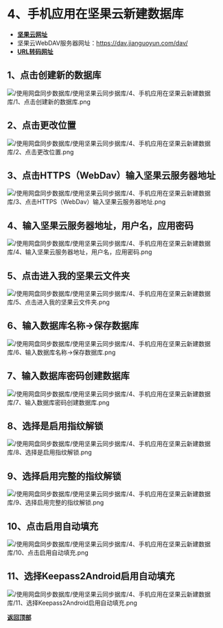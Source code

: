 # <a name="锚点0"></a>4、手机应用在坚果云新建数据库
- [**坚果云网址**](https://www.jianguoyun.com/)
- 坚果云WebDAV服务器网址：https://dav.jianguoyun.com/dav/
- [**URL转码网址**](http://tool.chinaz.com/Tools/Unicode.aspx)
## 1、点击创建新的数据库
<p><img src="/使用网盘同步数据库/使用坚果云同步据库/4、手机应用在坚果云新建数据库/1、点击创建新的数据库.png" alt="/使用网盘同步数据库/使用坚果云同步据库/4、手机应用在坚果云新建数据库/1、点击创建新的数据库.png"/></p>

## 2、点击更改位置
<p><img src="/使用网盘同步数据库/使用坚果云同步据库/4、手机应用在坚果云新建数据库/2、点击更改位置.png" alt="/使用网盘同步数据库/使用坚果云同步据库/4、手机应用在坚果云新建数据库/2、点击更改位置.png"/></p>

## 3、点击HTTPS（WebDav）输入坚果云服务器地址
<p><img src="/使用网盘同步数据库/使用坚果云同步据库/4、手机应用在坚果云新建数据库/3、点击HTTPS（WebDav）输入坚果云服务器地址.png" alt="/使用网盘同步数据库/使用坚果云同步据库/4、手机应用在坚果云新建数据库/3、点击HTTPS（WebDav）输入坚果云服务器地址.png"/></p>

## 4、输入坚果云服务器地址，用户名，应用密码
<p><img src="/使用网盘同步数据库/使用坚果云同步据库/4、手机应用在坚果云新建数据库/4、输入坚果云服务器地址，用户名，应用密码.png" alt="/使用网盘同步数据库/使用坚果云同步据库/4、手机应用在坚果云新建数据库/4、输入坚果云服务器地址，用户名，应用密码.png"/></p>

## 5、点击进入我的坚果云文件夹
<p><img src="/使用网盘同步数据库/使用坚果云同步据库/4、手机应用在坚果云新建数据库/5、点击进入我的坚果云文件夹.png" alt="/使用网盘同步数据库/使用坚果云同步据库/4、手机应用在坚果云新建数据库/5、点击进入我的坚果云文件夹.png"/></p>

## 6、输入数据库名称→保存数据库
<p><img src="/使用网盘同步数据库/使用坚果云同步据库/4、手机应用在坚果云新建数据库/6、输入数据库名称→保存数据库.png" alt="/使用网盘同步数据库/使用坚果云同步据库/4、手机应用在坚果云新建数据库/6、输入数据库名称→保存数据库.png"/></p>

## 7、输入数据库密码创建数据库
<p><img src="/使用网盘同步数据库/使用坚果云同步据库/4、手机应用在坚果云新建数据库/7、输入数据库密码创建数据库.png" alt="/使用网盘同步数据库/使用坚果云同步据库/4、手机应用在坚果云新建数据库/7、输入数据库密码创建数据库.png"/></p>

## 8、选择是启用指纹解锁
<p><img src="/使用网盘同步数据库/使用坚果云同步据库/4、手机应用在坚果云新建数据库/8、选择是启用指纹解锁.png" alt="/使用网盘同步数据库/使用坚果云同步据库/4、手机应用在坚果云新建数据库/8、选择是启用指纹解锁.png"/></p>

## 9、选择启用完整的指纹解锁
<p><img src="/使用网盘同步数据库/使用坚果云同步据库/4、手机应用在坚果云新建数据库/9、选择启用完整的指纹解锁.png" alt="/使用网盘同步数据库/使用坚果云同步据库/4、手机应用在坚果云新建数据库/9、选择启用完整的指纹解锁.png"/></p>

## 10、点击启用自动填充
<p><img src="/使用网盘同步数据库/使用坚果云同步据库/4、手机应用在坚果云新建数据库/10、点击启用自动填充.png" alt="/使用网盘同步数据库/使用坚果云同步据库/4、手机应用在坚果云新建数据库/10、点击启用自动填充.png"/></p>

## 11、选择Keepass2Android启用自动填充
<p><img src="/使用网盘同步数据库/使用坚果云同步据库/4、手机应用在坚果云新建数据库/11、选择Keepass2Android启用自动填充.png" alt="/使用网盘同步数据库/使用坚果云同步据库/4、手机应用在坚果云新建数据库/11、选择Keepass2Android启用自动填充.png"/></p>

<a href="#锚点0">**返回顶部**</a>